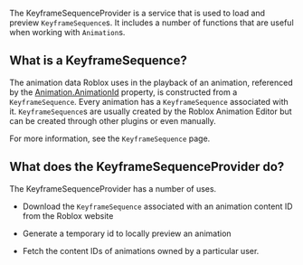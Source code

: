 The KeyframeSequenceProvider is a service that is used to load and preview `KeyframeSequence`s. It includes a number of functions that are useful when working with `Animation`s.

## What is a KeyframeSequence?

The animation data Roblox uses in the playback of an animation, referenced by the [Animation.AnimationId](https://developer.roblox.com/api-reference/property/Animation/AnimationId) property, is constructed from a `KeyframeSequence`. Every animation has a `KeyframeSequence` associated with it. `KeyframeSequence`s are usually created by the Roblox Animation Editor but can be created through other plugins or even manually.

For more information, see the `KeyframeSequence` page.

## What does the KeyframeSequenceProvider do?

The KeyframeSequenceProvider has a number of uses.

 - Download the `KeyframeSequence` associated with an animation content ID from the Roblox website

 - Generate a temporary id to locally preview an animation

 - Fetch the content IDs of animations owned by a particular user.